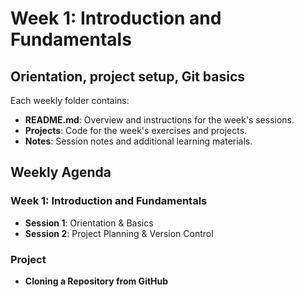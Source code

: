 # Week 1: Introduction and Fundamentals

## Orientation, project setup, Git basics

Each weekly folder contains:
- **README.md**: Overview and instructions for the week's sessions.
- **Projects**: Code for the week's exercises and projects.
- **Notes**: Session notes and additional learning materials.

## Weekly Agenda

### Week 1: Introduction and Fundamentals
- **Session 1**: Orientation & Basics
- **Session 2**: Project Planning & Version Control

### Project
- **Cloning a Repository from GitHub**